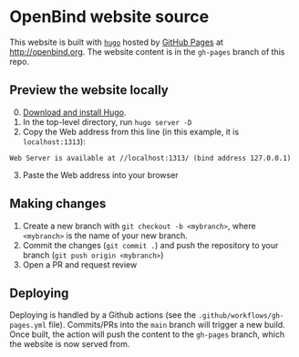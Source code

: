 # OpenBind website source

This website is built with [`hugo`](https://gohugo.io) hosted by [GitHub Pages](https://pages.github.com/) at http://openbind.org. The website content is in the `gh-pages` branch of this repo.

## Preview the website locally

0. [Download and install Hugo](https://gohugo.io/getting-started/installing/).
1. In the top-level directory, run `hugo server -D`
2. Copy the Web address from this line (in this example, it is `localhost:1313`):
```
Web Server is available at //localhost:1313/ (bind address 127.0.0.1)
```
3. Paste the Web address into your browser

## Making changes

1. Create a new branch with `git checkout -b <mybranch>`, where `<mybranch>` is the name of your new branch.
2. Commit the changes (`git commit .`) and push the repository to your branch (`git push origin <mybranch>`)
3. Open a PR and request review

## Deploying

Deploying is handled by a Github actions (see the `.github/workflows/gh-pages.yml` file). Commits/PRs into the `main` branch will trigger a new build. Once built, the action will push the content to the `gh-pages` branch, which the website is now served from.